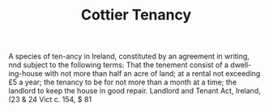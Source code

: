 ---
title: Cottier Tenancy
letter: C
permalink: "/definitions/bld-cottier-tenancy.html"
body: 'A species of ten-ancy in Ireland, constituted by an agreement in writing, nnd
  subject to the following terms: That the tenement consist of a dwell-ing-house with
  not more than half an acre of land; at a rental not exceeding £5 a year; the tenancy
  to be for not more than a month at a time; the landlord to keep the house in good
  repair. Landlord and Tenant Act, Ireland, (23 & 24 Vict c. 154, $ 81'
published_at: '2018-07-07'
source: Black's Law Dictionary 2nd Ed (1910)
layout: post
---